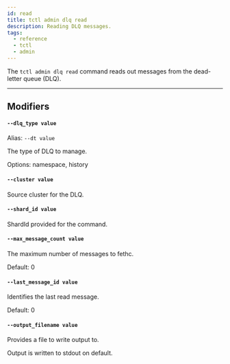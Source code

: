 ```yaml
---
id: read
title: tctl admin dlq read
description: Reading DLQ messages.
tags:
  - reference
  - tctl
  - admin
---
```


The `tctl admin dlq read` command reads out messages from the dead-letter queue (DLQ).

----------


## Modifiers

#### `--dlq_type value`

Alias: `--dt value`

The type of DLQ to manage.

Options: namespace, history

#### `--cluster value`

Source cluster for the DLQ.

#### `--shard_id value`

ShardId provided for the command.

#### `--max_message_count value`

The maximum number of messages to fethc.

Default: 0

#### `--last_message_id value`

Identifies the last read message.

Default: 0

#### `--output_filename value`

Provides a file to write output to. 

Output is written to stdout on default.